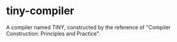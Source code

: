 # tiny-compiler
A compiler named TINY, constructed by the reference of "Compiler Construction: Principles and Practice".
